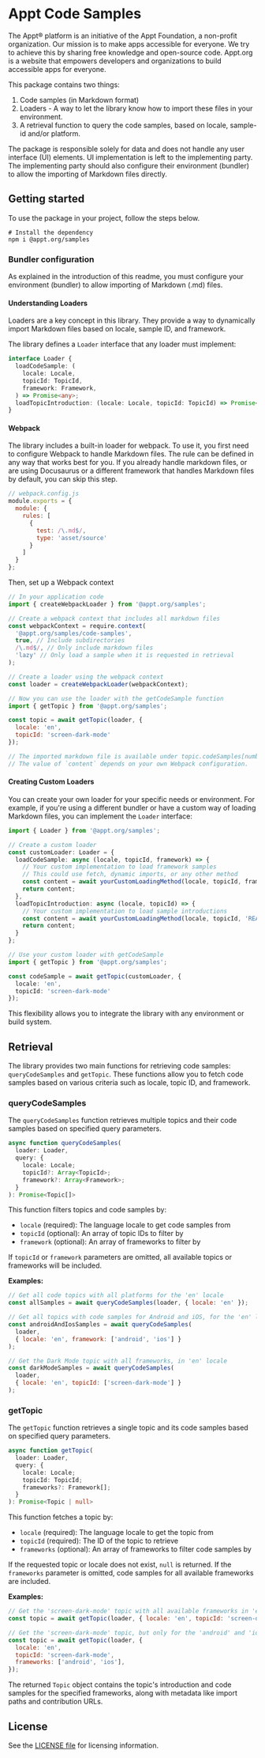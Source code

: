 # Appt Code Samples

The Appt® platform is an initiative of the Appt Foundation, a non-profit organization. Our mission is to make apps
accessible for everyone. We try to achieve this by sharing free knowledge and open-source code. Appt.org is a website
that empowers developers and organizations to build accessible apps for everyone.

This package contains two things:

1. Code samples (in Markdown format)
2. Loaders - A way to let the library know how to import these files in your environment.
3. A retrieval function to query the code samples, based on locale, sample-id and/or platform.

The package is responsible solely for data and does not handle any user interface (UI) elements. UI
implementation is left to the implementing party. The implementing party should also configure their environment
(bundler) to allow the importing of Markdown files directly.

## Getting started

To use the package in your project, follow the steps below.

```shell
# Install the dependency
npm i @appt.org/samples
```

### Bundler configuration

As explained in the introduction of this readme, you must configure your environment (bundler) to allow importing
of Markdown (.md) files.

#### Understanding Loaders

Loaders are a key concept in this library. They provide a way to dynamically import Markdown files based on locale,
sample ID, and framework.

The library defines a `Loader` interface that any loader must implement:

```typescript
interface Loader {
  loadCodeSample: (
    locale: Locale,
    topicId: TopicId,
    framework: Framework,
  ) => Promise<any>;
  loadTopicIntroduction: (locale: Locale, topicId: TopicId) => Promise<any>;
}
```

#### Webpack

The library includes a built-in loader for webpack. To use it, you first need to configure Webpack to handle Markdown
files. The rule can be defined in any way that works best for you. If you already handle markdown files, or are using
Docusaurus or a different framework that handles Markdown files by default, you can skip this step.

```javascript
// webpack.config.js
module.exports = {
  module: {
    rules: [
      {
        test: /\.md$/,
        type: 'asset/source'
      }
    ]
  }
};
```

Then, set up a Webpack context

```javascript
// In your application code
import { createWebpackLoader } from '@appt.org/samples';

// Create a webpack context that includes all markdown files
const webpackContext = require.context(
  '@appt.org/samples/code-samples',
  true, // Include subdirectories
  /\.md$/, // Only include markdown files
  'lazy' // Only load a sample when it is requested in retrieval
);

// Create a loader using the webpack context
const loader = createWebpackLoader(webpackContext);

// Now you can use the loader with the getCodeSample function
import { getTopic } from '@appt.org/samples';

const topic = await getTopic(loader, {
  locale: 'en',
  topicId: 'screen-dark-mode'
});

// The imported markdown file is available under topic.codeSamples[number].content.
// The value of `content` depends on your own Webpack configuration.
```

#### Creating Custom Loaders

You can create your own loader for your specific needs or environment. For example, if you're using a different bundler
or have a custom way of loading Markdown files, you can implement the `Loader` interface:

```typescript
import { Loader } from '@appt.org/samples';

// Create a custom loader
const customLoader: Loader = {
  loadCodeSample: async (locale, topicId, framework) => {
    // Your custom implementation to load framework samples
    // This could use fetch, dynamic imports, or any other method
    const content = await yourCustomLoadingMethod(locale, topicId, framework);
    return content;
  },
  loadTopicIntroduction: async (locale, topicId) => {
    // Your custom implementation to load sample introductions
    const content = await yourCustomLoadingMethod(locale, topicId, 'README');
    return content;
  }
};

// Use your custom loader with getCodeSample
import { getTopic } from '@appt.org/samples';

const codeSample = await getTopic(customLoader, {
  locale: 'en',
  topicId: 'screen-dark-mode'
});
```

This flexibility allows you to integrate the library with any environment or build system.

## Retrieval

The library provides two main functions for retrieving code samples: `queryCodeSamples` and `getTopic`. These functions allow you to fetch code samples based on various criteria such as locale, topic ID, and framework.

### queryCodeSamples

The `queryCodeSamples` function retrieves multiple topics and their code samples based on specified query parameters.

```typescript
async function queryCodeSamples(
  loader: Loader,
  query: {
    locale: Locale;
    topicId?: Array<TopicId>;
    framework?: Array<Framework>;
  }
): Promise<Topic[]>
```

This function filters topics and code samples by:
- `locale` (required): The language locale to get code samples from
- `topicId` (optional): An array of topic IDs to filter by
- `framework` (optional): An array of frameworks to filter by

If `topicId` or `framework` parameters are omitted, all available topics or frameworks will be included.

**Examples:**

```javascript
// Get all code topics with all platforms for the 'en' locale
const allSamples = await queryCodeSamples(loader, { locale: 'en' });

// Get all topics with code samples for Android and iOS, for the 'en' locale
const androidAndIosSamples = await queryCodeSamples(
  loader,
  { locale: 'en', framework: ['android', 'ios'] }
);

// Get the Dark Mode topic with all frameworks, in 'en' locale
const darkModeSamples = await queryCodeSamples(
  loader,
  { locale: 'en', topicId: ['screen-dark-mode'] }
);
```

### getTopic

The `getTopic` function retrieves a single topic and its code samples based on specified query parameters.

```typescript
async function getTopic(
  loader: Loader,
  query: {
    locale: Locale;
    topicId: TopicId;
    frameworks?: Framework[];
  }
): Promise<Topic | null>
```

This function fetches a topic by:
- `locale` (required): The language locale to get the topic from
- `topicId` (required): The ID of the topic to retrieve
- `frameworks` (optional): An array of frameworks to filter code samples by

If the requested topic or locale does not exist, `null` is returned. If the `frameworks` parameter is omitted, code samples for all available frameworks are included.

**Examples:**

```javascript
// Get the 'screen-dark-mode' topic with all available frameworks in 'en' locale
const topic = await getTopic(loader, { locale: 'en', topicId: 'screen-dark-mode' });

// Get the 'screen-dark-mode' topic, but only for the 'android' and 'ios' frameworks
const topic = await getTopic(loader, {
  locale: 'en',
  topicId: 'screen-dark-mode',
  frameworks: ['android', 'ios'],
});
```

The returned `Topic` object contains the topic's introduction and code samples for the specified frameworks, along with metadata like import paths and contribution URLs.



## License

See the [LICENSE file](./LICENSE) for licensing information.

